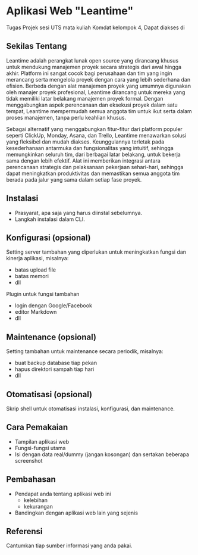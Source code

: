 # Aplikasi Web "Leantime"
Tugas Projek sesi UTS mata kuliah Komdat kelompok 4, Dapat diakses di

## Sekilas Tentang
Leantime adalah perangkat lunak open source yang dirancang khusus untuk mendukung manajemen proyek secara strategis dari awal hingga akhir. Platform ini sangat cocok bagi perusahaan dan tim yang ingin merancang serta mengelola proyek dengan cara yang lebih sederhana dan efisien. Berbeda dengan alat manajemen proyek yang umumnya digunakan oleh manajer proyek profesional, Leantime dirancang untuk mereka yang tidak memiliki latar belakang manajemen proyek formal. Dengan menggabungkan aspek perencanaan dan eksekusi proyek dalam satu tempat, Leantime mempermudah semua anggota tim untuk ikut serta dalam proses manajemen, tanpa perlu keahlian khusus.

Sebagai alternatif yang menggabungkan fitur-fitur dari platform populer seperti ClickUp, Monday, Asana, dan Trello, Leantime menawarkan solusi yang fleksibel dan mudah diakses. Keunggulannya terletak pada kesederhanaan antarmuka dan fungsionalitas yang intuitif, sehingga memungkinkan seluruh tim, dari berbagai latar belakang, untuk bekerja sama dengan lebih efektif. Alat ini memberikan integrasi antara perencanaan strategis dan pelaksanaan pekerjaan sehari-hari, sehingga dapat meningkatkan produktivitas dan memastikan semua anggota tim berada pada jalur yang sama dalam setiap fase proyek.

## Instalasi

- Prasyarat, apa saja yang harus diinstal sebelumnya.
- Langkah instalasi dalam CLI.


## Konfigurasi (opsional)

Setting server tambahan yang diperlukan untuk meningkatkan fungsi dan kinerja aplikasi, misalnya:
- batas upload file
- batas memori
- dll

Plugin untuk fungsi tambahan
- login dengan Google/Facebook
- editor Markdown
- dll


##  Maintenance (opsional)

Setting tambahan untuk maintenance secara periodik, misalnya:
- buat backup database tiap pekan
- hapus direktori sampah tiap hari
- dll


## Otomatisasi (opsional)

Skrip shell untuk otomatisasi instalasi, konfigurasi, dan maintenance.


## Cara Pemakaian

- Tampilan aplikasi web
- Fungsi-fungsi utama
- Isi dengan data real/dummy (jangan kosongan) dan sertakan beberapa screenshot


## Pembahasan

- Pendapat anda tentang aplikasi web ini
    - kelebihan
    - kekurangan
- Bandingkan dengan aplikasi web lain yang sejenis


## Referensi

Cantumkan tiap sumber informasi yang anda pakai.
